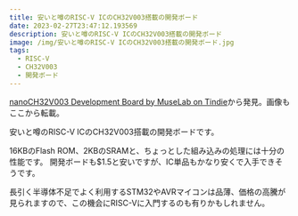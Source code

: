 ```yaml
---
title: 安いと噂のRISC-V ICのCH32V003搭載の開発ボード
date: 2023-02-27T23:47:12.193569
description: 安いと噂のRISC-V ICのCH32V003搭載の開発ボード
image: /img/安いと噂のRISC-V ICのCH32V003搭載の開発ボード.jpg
tags:
  - RISC-V
  - CH32V003
  - 開発ボード
---
```

[nanoCH32V003 Development Board by MuseLab on Tindie](https://www.tindie.com/products/johnnywu/nanoch32v003-development-board/)から発見。画像もここから転載。

安いと噂のRISC-V ICのCH32V003搭載の開発ボードです。

16KBのFlash ROM、2KBのSRAMと、ちょっとした組み込みの処理には十分の性能です。
開発ボードも$1.5と安いですが、IC単品もかなり安くで入手できそうです。

長引く半導体不足でよく利用するSTM32やAVRマイコンは品薄、価格の高騰が見られますので、この機会にRISC-Vに入門するのも有りかもしれません。


